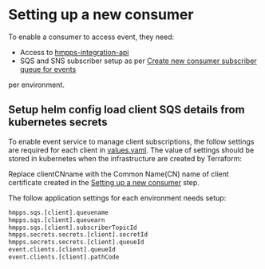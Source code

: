 # Setting up a new consumer

To enable a consumer to access event, they need:

- Access to [hmpps-integration-api](https://github.com/ministryofjustice/hmpps-integration-api/tree/main)
- SQS and SNS subscriber setup as per [Create new consumer subscriber queue for events](https://github.com/ministryofjustice/hmpps-integration-api/blob/main/docs/guides/setting-up-a-new-consumer.md#create-new-consumer-subscriber-queue-for-events)

per environment.

## Setup helm config load client SQS details from kubernetes secrets

To enable event service to manage client subscriptions, the follow settings are required for each client in [values.yaml](..%2F..%2Fhelm_deploy%2Fhmpps-integration-events%2Fvalues.yaml). The value of settings should be stored in kubernetes when the infrastructure are created by Terraform:

Replace clientCNname with the Common Name(CN) name of client certificate created in the [Setting up a new consumer](https://github.com/ministryofjustice/hmpps-integration-api/blob/main/docs/guides/setting-up-a-new-consumer.md) step. 

The follow application settings for each environment needs setup:
```bash
hmpps.sqs.[client].queuename
hmpps.sqs.[client].queuearn
hmpps.sqs.[client].subscriberTopicId
hmpps.secrets.secrets.[client].secretId
hmpps.secrets.secrets.[client].queueId
event.clients.[client].queueId
event.clients.[client].pathCode
```
